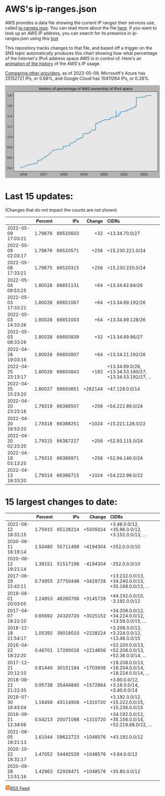 # AWS's ip-ranges.json

AWS provides a data file showing the current IP ranges their
services use, called [ip-ranges.json](https://ip-ranges.amazonaws.com/ip-ranges.json).  You 
can read more about the file [here](https://docs.aws.amazon.com/general/latest/gr/aws-ip-ranges.html).  If you want to look up an AWS IP address, you can search for its presence in ip-ranges.json using this [tool](https://seligman.github.io/aws-ip-ranges/)

This repository tracks changes to that file, and based off a trigger on the SNS topic 
automatically produces this chart showing how what percentage of the Internet's IPv4 
address space AWS is in control of.  Here's an 
[animation of the history](https://youtu.be/Su25yl7eol8) of the AWS's IP usage.

[Comparing other providers](https://github.com/seligman/cloud_sizes), as of 2022-05-09, Microsoft's Azure has 25152721 IPs, or 0.68%, and Google Cloud has 10411264 IPs, or 0.28%.

![History of AWS](history_count.svg)

# Last 15 updates:

(Changes that do not impact the counts are not shown)

| | Percent | IPs | Change | CIDRs |
| :--- | ---: | ---: | ---: | :--- |
| 2022-05-09 17:03:21 | 1.79676 | 66520603 | +32 | +13.34.70.0/27 |
| 2022-05-09 02:03:17 | 1.79676 | 66520571 | +256 | +15.230.221.0/24 |
| 2022-05-06 17:33:21 | 1.79675 | 66520315 | +256 | +15.230.220.0/24 |
| 2022-05-04 09:53:25 | 1.80028 | 66651131 | +64 | +13.34.62.64/26 |
| 2022-05-03 17:33:21 | 1.80028 | 66651067 | +64 | +13.34.69.192/26 |
| 2022-05-03 14:33:26 | 1.80028 | 66651003 | +64 | +13.34.69.128/26 |
| 2022-05-03 08:33:26 | 1.80028 | 66650939 | +32 | +13.34.69.96/27 |
| 2022-04-28 19:03:16 | 1.80028 | 66650907 | +64 | +13.34.11.192/26 |
| 2022-04-25 23:13:17 | 1.80028 | 66650843 | +192 | +13.34.69.0/26, +13.34.53.160/27, +13.34.53.192/27, ... |
| 2022-04-25 15:23:20 | 1.80027 | 66650651 | +262144 | +47.128.0.0/14 |
| 2022-04-20 23:23:16 | 1.79319 | 66388507 | +256 | +54.222.89.0/24 |
| 2022-04-20 16:53:20 | 1.79318 | 66388251 | +1024 | +15.221.128.0/22 |
| 2022-04-20 02:23:20 | 1.79315 | 66387227 | +256 | +52.93.115.0/24 |
| 2022-04-19 03:13:25 | 1.79315 | 66386971 | +256 | +52.94.146.0/24 |
| 2022-04-13 19:33:20 | 1.79314 | 66386715 | +1024 | +54.222.96.0/22 |


# 15 largest changes to date:

| | Percent | IPs | Change | CIDRs |
| :--- | ---: | ---: | ---: | :--- |
| 2021-08-12 18:31:15 | 1.75915 | 65128214 | +5505024 | +3.48.0.0/12, +35.96.0.0/12, +3.152.0.0/13, ... |
| 2020-08-11 16:19:14 | 1.50480 | 55711498 | +4194304 | +252.0.0.0/10 |
| 2020-08-12 19:21:14 | 1.39151 | 51517198 | -4194304 | -252.0.0.0/10 |
| 2017-06-29 22:42:11 | 0.74955 | 27750448 | +3429728 | +13.232.0.0/13, +34.240.0.0/13, +35.168.0.0/13, ... |
| 2019-08-01 20:03:05 | 1.24953 | 46260706 | +3145728 | +44.192.0.0/10, -3.192.0.0/12 |
| 2017-04-07 18:22:10 | 0.65692 | 24320720 | +3025152 | +34.208.0.0/12, +34.224.0.0/12, +13.58.0.0/15, ... |
| 2018-12-18 21:54:17 | 1.05392 | 39019010 | +2228224 | +3.208.0.0/12, +3.224.0.0/12, +13.48.0.0/15 |
| 2016-04-22 18:22:20 | 0.46701 | 17290016 | +2214656 | +52.200.0.0/13, +52.208.0.0/13, +52.36.0.0/14, ... |
| 2017-12-21 20:12:10 | 0.81440 | 30151184 | +1703936 | +18.208.0.0/13, +18.204.0.0/14, +18.224.0.0/14, ... |
| 2018-08-22 21:22:35 | 0.95738 | 35444840 | +1572864 | +3.80.0.0/12, +3.16.0.0/14, +3.40.0.0/14 |
| 2019-07-30 16:43:04 | 1.16456 | 43114908 | +1310720 | +3.192.0.0/12, +15.222.0.0/15, +15.236.0.0/15 |
| 2016-09-21 12:34:06 | 0.54213 | 20071088 | +1310720 | +34.192.0.0/12, +35.156.0.0/14, +52.219.68.0/22, ... |
| 2021-08-05 18:21:13 | 1.61044 | 59622723 | +1048576 | +43.192.0.0/12 |
| 2020-10-22 18:31:17 | 1.47052 | 54442529 | +1048576 | +3.64.0.0/12 |
| 2020-09-28 13:51:16 | 1.42963 | 52928471 | +1048576 | +35.80.0.0/12 |


[![RSS Icon](rss-icon.png)RSS Feed](https://raw.githubusercontent.com/seligman/aws-ip-ranges/master/rss.xml)
